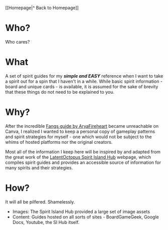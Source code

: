 
[[Homepage|^ Back to Homepage]]

# Who?

Who cares?
# What

A set of spirit guides for my ***simple and EASY*** reference when I want to take a spirit out for a spin that I haven't in a while. While basic spirit information - board and unique cards - is available, it is assumed for the sake of brevity that these things do not need to be explained to you.
# Why?

After the incredible [Fangs guide by AryaFireheart](https://www.canva.com/design/DAFGPZG6-bU/qG-wqaOrgRNwNKwfKr5xSA/view#9) became unreachable on Canva, I realized I wanted to keep a personal copy of gameplay patterns and spirit strategies for myself - one which would not be subject to the whims of hosted platforms nor the original creators.

Most all of the information I keep here will be inspired by and adapted from the great work of the [LatentOctopus Spirit Island Hub](https://latentoctopus.github.io/) webpage, which compiles spirit guides and provides an accessible source of information for many spirits and their strategies.
# How?

It will all be pilfered. Shamelessly.
* Images: The Spirit Island Hub provided a large set of image assets
* Content: Guides hosted on all sorts of sites - BoardGameGeek, Google Docs, Youtube, the SI Hub itself.